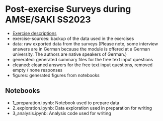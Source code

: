 # Post-exercise Surveys during AMSE/SAKI SS2023

- [Exercise descriptions](./AMSEHomework.pdf)
- exercise-sources: backup of the data used in the exercises
- data: raw exported data from the surveys (Please note, some interview answers are in German because the module is offered at a German university. The authors are native speakers of German.)
- generated: generated summary files for the free text input questions
- cleaned: cleaned answers for the free text input questions, removed empty / none responses
- figures: generated figures from notebooks

## Notebooks
- 1_preparation.ipynb: Notebook used to prepare data
- 2_exploration.ipynb: Data exploration used in preparation for writing
- 3_analysis.ipynb: Analysis code used for writing